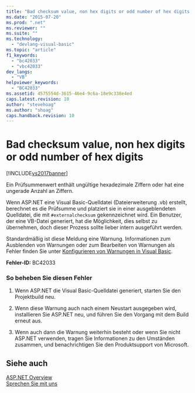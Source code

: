 ```yaml
---
title: "Bad checksum value, non hex digits or odd number of hex digits | Microsoft Docs"
ms.date: "2015-07-20"
ms.prod: ".net"
ms.reviewer: ""
ms.suite: ""
ms.technology: 
  - "devlang-visual-basic"
ms.topic: "article"
f1_keywords: 
  - "bc42033"
  - "vbc42033"
dev_langs: 
  - "VB"
helpviewer_keywords: 
  - "BC42033"
ms.assetid: 4575554d-3615-46e4-9c6a-18e9c338e4ed
caps.latest.revision: 10
author: "stevehoag"
ms.author: "shoag"
caps.handback.revision: 10
---
```

# Bad checksum value, non hex digits or odd number of hex digits
[!INCLUDE[vs2017banner](~/includes/vs2017banner.md)]

Ein Prüfsummenwert enthält ungültige hexadezimale Ziffern oder hat eine ungerade Anzahl an Ziffern.  
  
 Wenn ASP.NET eine Visual Basic\-Quelldatei \(Dateierweiterung .vb\) erstellt, berechnet es die Prüfsumme und platziert sie in einer ausgeblendeten Quelldatei, die mit `#externalchecksum` gekennzeichnet wird.  Ein Benutzer, der eine VB\-Datei generiert, hat die Möglichkeit, dies selbst zu übernehmen, doch dieser Prozess sollte lieber intern ausgeführt werden.  
  
 Standardmäßig ist diese Meldung eine Warnung.  Informationen zum Ausblenden von Warnungen oder zum Bearbeiten von Warnungen als Fehler finden Sie unter [Konfigurieren von Warnungen in Visual Basic](/visual-studio/ide/configuring-warnings-in-visual-basic).  
  
 **Fehler\-ID:** BC42033  
  
### So beheben Sie diesen Fehler  
  
1.  Wenn ASP.NET die Visual Basic\-Quelldatei generiert, starten Sie den Projektbuild neu.  
  
2.  Wenn diese Warnung auch nach einem Neustart ausgegeben wird, installieren Sie ASP.NET neu, und führen Sie den Vorgang mit dem Build erneut aus.  
  
3.  Wenn auch dann die Warnung weiterhin besteht oder wenn Sie nicht ASP.NET verwenden, tragen Sie Informationen zu den Umständen zusammen, und benachrichtigen Sie den Produktsupport von Microsoft.  
  
## Siehe auch  
 [ASP.NET Overview](../Topic/ASP.NET%20Overview.md)   
 [Sprechen Sie mit uns](/visual-studio/ide/talk-to-us)